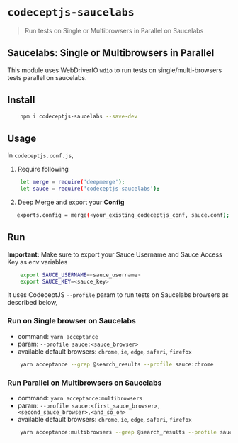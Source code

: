# `codeceptjs-saucelabs`

> Run tests on Single or Multibrowsers in Parallel on Saucelabs

## Saucelabs: Single or Multibrowsers in Parallel

This module uses WebDriverIO `wdio` to run tests on single/multi-browsers tests parallel on saucelabs.

## Install

```bash
    npm i codeceptjs-saucelabs --save-dev
```

## Usage

In `codeceptjs.conf.js`,

1. Require following

```bash
    let merge = require('deepmerge');
    let sauce = require('codeceptjs-saucelabs');
```

2. Deep Merge and export your **Config** 

```bash
   exports.config = merge(<your_existing_codeceptjs_conf, sauce.conf);
```

## Run

**Important:** Make sure to export your Sauce Username and Sauce Access Key as env variables

```bash
    export SAUCE_USERNAME=<sauce_username>
    export SAUCE_KEY=<sauce_key>
```

It uses CodeceptJS `--profile` param to run tests on Saucelabs browsers as described below,

### Run on Single browser on Saucelabs

* command: `yarn acceptance`
* param: `--profile sauce:<sauce_browser>`
* available default browsers: `chrome`, `ie`, `edge`, `safari`, `firefox`

```bash
    yarn acceptance --grep @search_results --profile sauce:chrome
```

### Run Parallel on Multibrowsers on Saucelabs

* command: `yarn acceptance:multibrowsers`
* param: `--profile sauce:<first_sauce_browser>,<second_sauce_browser>,<and_so_on>`
* available default browsers: `chrome`, `ie`, `edge`, `safari`, `firefox`

```bash
    yarn acceptance:multibrowsers --grep @search_results --profile sauce:chrome,ie
```
